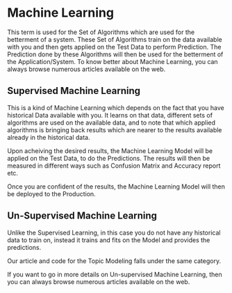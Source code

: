 # Machine Learning

This term is used for the Set of Algorithms which are used for the betterment of a system. These Set of Algorithms train on the data available with you and then gets applied on the Test Data to perform Prediction. The Prediction done by these Algorithms will then be used for the betterment of the Application/System.
To know better about Machine Learning, you can always browse numerous articles available on the web. 

## Supervised Machine Learning

This is a kind of Machine Learning which depends on the fact that you have historical Data available with you. It learns on that data, different sets of algorithms are used on the available data, and to note that which applied algorithms is bringing back results which are nearer to the results available already in the historical data. 

Upon acheiving the desired results, the Machine Learning Model will be applied on the Test Data, to do the Predictions. The results will then be measured in different ways such as Confusion Matrix and Accuracy report etc. 

Once you are confident of the results, the Machine Learning Model will then be deployed to the Production.

## Un-Supervised Machine Learning

Unlike the Supervised Learning, in this case you do not have any historical data to train on, instead it trains and fits on the Model and provides the predictions. 

Our article and code for the Topic Modeling falls under the same category. 

If you want to go in more details on Un-supervised Machine Learning, then you can  always browse numerous articles available on the web.
